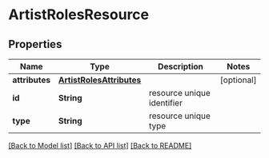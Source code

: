 # ArtistRolesResource

## Properties
Name | Type | Description | Notes
------------ | ------------- | ------------- | -------------
**attributes** | [**ArtistRolesAttributes**](ArtistRolesAttributes.md) |  | [optional] 
**id** | **String** | resource unique identifier | 
**type** | **String** | resource unique type | 

[[Back to Model list]](../README.md#documentation-for-models) [[Back to API list]](../README.md#documentation-for-api-endpoints) [[Back to README]](../README.md)


